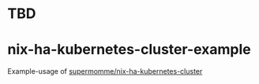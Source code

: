 # TBD

# nix-ha-kubernetes-cluster-example

Example-usage of [supermomme/nix-ha-kubernetes-cluster](https://github.com/supermomme/nix-ha-kubernetes-cluster)

